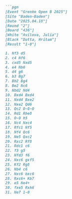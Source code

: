 ```markdown
```pgn
[Event "Grenke Open B 2025"]
[Site "Baden-Baden"]
[Date "2025.04.18"]
[Round "2"]
[Board "436"]
[White "Avilova, Julia"]
[Black "Dutta, Hritam"]
[Result "1-0"]

1. Nf3 d5
2. c4 Nf6
3. cxd5 Nxd5
4. e4 Nb6
5. d4 g6
6. b3 Bg7
7. Bb2 Bg4
8. Be2 Nc6
9. Nbd2 Nd4
10. Bxd4 Bxd4
11. Nxd4 Bxe2
12. Nxe2 Qd6
13. Qc2 O-O-O
14. Rd1 Rhe8
15. O-O h5
16. Nc4 Nxc4
17. Rfc1 Nf5
18. Nf4 Qc6
19. Ne5 Qxc2
20. Rxc2 Rf8
21. Rdc1 c6
22. f3 g5
23. Nfd3 f6
24. Nxc6 gxf5
25. Kf2 Rg8
26. Nb4 c6
27. Nxc6 bxc6
28. Rxc6+ Kb7
29. e5 Ne4+
30. fxe5 Rxh6
31. Ne7 1-0
```
```